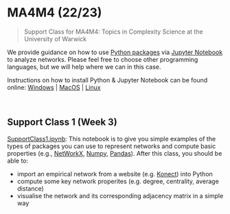 # MA4M4 (22/23)
> Support Class for MA4M4: Topics in Complexity Science at the University of Warwick

We provide guidance on how to use [Python packages](https://www.python.org/) via [Jupyter Notebook](https://jupyter.org/) to analyze networks. Please feel free to choose other programming languages, but we will help where we can in this case.

Instructions on how to install Python & Jupyter Notebook can be found online: [Windows](https://www.geeksforgeeks.org/how-to-install-jupyter-notebook-in-windows/) | [MacOS](https://www.geeksforgeeks.org/how-to-install-jupyter-notebook-on-macos/) | [Linux](https://www.geeksforgeeks.org/how-to-install-jupyter-notebook-in-linux/)

&nbsp;

## Support Class 1 (Week 3)
[SupportClass1.ipynb](https://github.com/YuetingH/MA4M4_2023/blob/main/Support_Class1/SupportClass1.ipynb): This notebook is to give you simple examples of the types of packages you can use to represent networks and compute basic properties (e.g., [NetWorkX](https://networkx.org/), [Numpy](https://numpy.org/), [Pandas](https://pandas.pydata.org/)). After this class, you should be able to:
- import an empirical network from a website (e.g. [Konect](http://konect.cc/networks/)) into Python
- compute some key network properites (e.g. degree, centrality, average distance)
- visualise the network and its corresponding adjacency matrix in a simple way